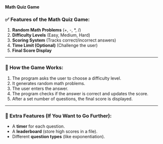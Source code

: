 **Math Quiz Game**

### ✅ **Features of the Math Quiz Game:**  
1. **Random Math Problems** (+, -, *, /)  
2. **Difficulty Levels** (Easy, Medium, Hard)  
3. **Scoring System** (Tracks correct/incorrect answers)  
4. **Time Limit (Optional)** (Challenge the user)  
5. **Final Score Display**  

---

### 📝 **How the Game Works:**  
1. The program asks the user to choose a difficulty level.  
2. It generates random math problems.  
3. The user enters the answer.  
4. The program checks if the answer is correct and updates the score.  
5. After a set number of questions, the final score is displayed.  

---

### 🚀 **Extra Features (If You Want to Go Further):**  
- A **timer** for each question.  
- A **leaderboard** (store high scores in a file).  
- Different **question types** (like exponentiation).

